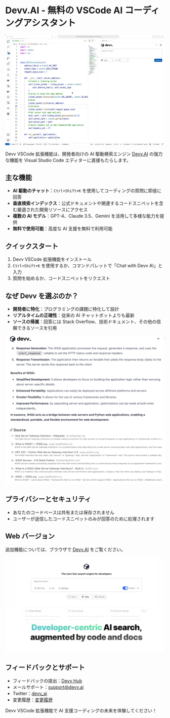 # Devv.AI - 無料の VSCode AI コーディングアシスタント

![Devv VSCode 拡張機能の概要](./assets/devv-vscode.gif)

Devv VSCode 拡張機能は、開発者向けの AI 駆動検索エンジン [Devv.AI](https://devv.ai) の強力な機能を Visual Studio Code エディターに直接もたらします。

## 主な機能

- **AI 駆動のチャット**：`Ctrl+Shift+K` を使用してコーディングの質問に即座に回答
- **垂直検索インデックス**：公式ドキュメントや関連するコードスニペットを含む厳選された開発リソースにアクセス
- **複数の AI モデル**：GPT-4、Claude 3.5、Gemini を活用して多様な能力を提供
- **無料で使用可能**：高度な AI 支援を無料で利用可能

## クイックスタート

1. Devv VSCode 拡張機能をインストール
2. `Ctrl+Shift+K` を使用するか、コマンドパレットで「Chat with Devv AI」と入力
3. 質問を始めるか、コードスニペットをリクエスト

## なぜ Devv を選ぶのか？

- **開発者に特化**：プログラミングの課題に特化して設計
- **リアルタイムの正確性**：従来の AI チャットボットよりも最新
- **ソースの帰属**：回答には Stack Overflow、技術ドキュメント、その他の信頼できるソースを引用

![ソース付きの回答の例](./assets/devv-vscode-source.png)

## プライバシーとセキュリティ

- あなたのコードベースは共有または保存されません
- ユーザーが送信したコードスニペットのみが回答のために処理されます

## Web バージョン

追加機能については、ブラウザで [Devv.AI](https://devv.ai) をご覧ください。

![Devv.ai Web インターフェース](./assets/devv-main.png)

## フィードバックとサポート

- フィードバックの提出：[Devv Hub](https://hub.devv.ai)
- メールサポート：support@devv.ai
- Twitter：[devv_ai](https://twitter.com/devv_ai)
- 変更履歴：[変更履歴](https://hub.devv.ai/changelog)

Devv VSCode 拡張機能で AI 支援コーディングの未来を体験してください！
